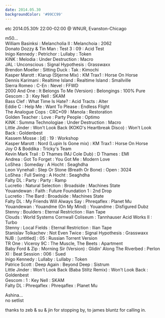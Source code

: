 ```yaml
---
date: 2014.05.30
backgroundColor: '#99CC99'
---
```


etc 2014.05.30fr 22:00-02:00 @ WNUR, Evanston-Chicago  

m50...  
William Basinksi : Melancholia II : Melanchoia : 2062  
Donato Dozzy & Tin Man : Test 3 : 09 : Acid Test  
Inigo Kennedy : Petrichor : Lullaby : Token  
KiNK : Melodia : Under Destruction : Macro  
JAL : Unconscious : Signal Hypothesis : Grasswaxx  
Brendon Moeller : Sitting Duck : Tak : Kimochi  
Kasper Marott : Klarup (Stjerne Mix) : KM Trax1 : Horse On Horse  
Dennis Karimani : Realtime Island : Realtime Island : Smallville  
Sierra Romeo : C-En : Nevel : FFWD  
2000 And One : It Belongs To Me (Version) : Belongings : 100% Pure  
Gescom : 3 : Key Nell : SKAM  
Bass Clef : What Time Is Hate? : Acid Tracts : Alter  
Eddie C : Help Me : Want To Please : Endless Flight  
The Analogue Cops : CRC\*09 : Manola : Restoration  
Golden Teacher : Love : Party People : Optimo  
KiNK : Summa Technologiae : Under Destruction : Macro  
Little Jinder : Won't Look Back (KOKO's Heartbreak Disco) : Won't Look Back : Goldenbest  
Kassem Mosse : \[d\] : 19 : Workshop  
Kasper Marott : Nord (Lupin Is Gone mix) : KM Trax1 : Horse On Horse  
Joy O & Boddika : Tricky's Team  
Kevin Mark Trail : D Thames (MJ Cole Dub) : D Thames : EMI  
Andrea : Got To Forget : You Got Me : Modern Love  
LoShea : Someday : A Hocht : Seaghdha  
Leon Vynehall : Step Or Stone (Breath Or Bone) : Open : 3024  
LoShea : Full Swing : A Hocht : Seaghdha  
Falty DL : Party : Party : Ramp  
Lucretio : Natural Selection : Broadside : Machines State  
Youandewan : Faith : Future Foundation 1 : 2nd Drop  
Lucretio : The Bard : Broadside : Machines State  
Falty DL : My Friends Will Always Say : Phreqaflex : Planet Mu  
Youandewan : Youandme (On My Mind) : Youandme : Disfigured Dubz  
Stenny : Boulders : Eternal Restriction : Ilian Tape  
Clouds : World Systems Cornwall Coliseum : Tannhauser Acid Works II : Turbo  
Stenny : Local Fields : Eternal Restriction : Ilian Tape  
Stanislav Tolkachev : Not Even Twice : Signal Hypothesis : Grasswaxx  
NJB : \[untitled\] : 05 : Russian Torrent Version  
TR One : Viceroy 9C : The Muscle, The Beets : Apartment  
Baby Ford & Zip : Morning Sir (Version) : Glidin' Along The Riverbed : Perlon  
XI : Beat Session : 006 : Sued  
Inigo Kennedy : Lullaby : Lullaby : Token  
Patrice Scott : Deep Again : Beyond Deep : Sistrum  
Little Jinder : Won't Look Back (Baba Stiltz Remix) : Won't Look Back : Goldenbest  
Gescom : 1 : Key Nell : SKAM  
Falty DL : Phreqaflex : Phreqaflex : Planet Mu  

Ashina...  
no setlist  

thanks to zeb & su & jin for stopping by, to james bluntz for calling in.